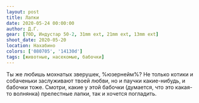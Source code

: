 ```yaml
---
layout: post
title: Лапки
date: 2020-05-24 00:00:00
author: Д.Г.
gear: [70D, Индустар 50-2, 31mm ext, 21mm ext, 13mm ext]
shoot_date: 2020-05-20
location: Нахабино
colors: ['080705', '14130d']
tags: [животные, насекомые, бабочки]
---
```

Ты же любишь мохнатых зверушек, %юзернейм%? Не только котики и собаченьки заслуживают твоей любви, но и паучки какие-нибудь, и бабочки тоже. Смотри, какие у этой бабочки (думается, что это какая-то волнянка) прелестные лапки, так и хочется погладить.
